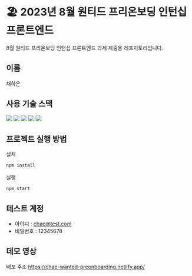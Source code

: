 # 🏖 2023년 8월 원티드 프리온보딩 인턴십 프론트엔드

8월 원티드 프리온보딩 인턴십 프론트엔드 과제 제출용 레포지토리입니다.

## 이름

채하은

## 사용 기술 스택

<img src="https://img.shields.io/badge/React-61DAFB?style=for-the-badge&logo=React&logoColor=black"> <img src="https://img.shields.io/badge/Typescript-3178C6?style=for-the-badge&logo=typescript&logoColor=white"> <img src="https://img.shields.io/badge/axios-5A29E4?style=for-the-badge&logo=axios&logoColor=white"> <img src="https://img.shields.io/badge/tailwindcss-06B6D4?style=for-the-badge&logo=tailwindcss&logoColor=white"> <img src="https://img.shields.io/badge/reactrouter-CA4245?style=for-the-badge&logo=reactrouter&logoColor=white">

## 프로젝트 실행 방법

설치

```bash
npm install
```

실행

```bash
npm start
```

## 테스트 계정

- 아이디 : chae@test.com
- 비밀번호 : 12345678

## 데모 영상

배포 주소
https://chae-wanted-preonboarding.netlify.app/
